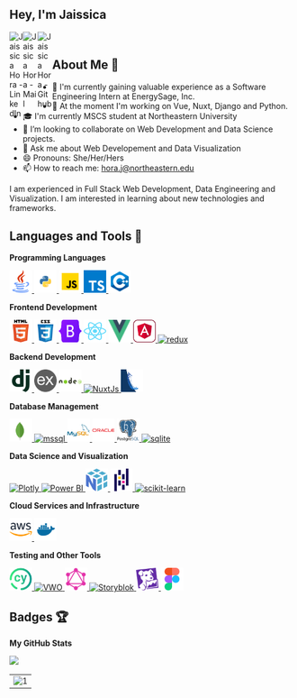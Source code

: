 

<!--
**jaissica/jaissica** is a ✨ _special_ ✨ repository because its `README.md` (this file) appears on your GitHub profile.

Here are some ideas to get you started:

- 🔭 I’m currently working on ...
- 🌱 I’m currently learning ...
- 👯 I’m looking to collaborate on ...
- 🤔 I’m looking for help with ...
- 💬 Ask me about ...
- 📫 How to reach me: ...
- 😄 Pronouns: ...
- ⚡ Fun fact: ...
-->

## Hey, I'm Jaissica
<a href="https://www.linkedin.com/in/jaissica-hora-a61008182/">
  <img align="left" alt="Jaissica Hora - LinkedIn" width="24px" src="https://upload.wikimedia.org/wikipedia/commons/8/81/LinkedIn_icon.svg"/>
</a>

<a href="mailto:hora.j@northeastern.edu">
  <img align="left" alt="Jaissica Hora - Mail" width="26px" src="https://upload.wikimedia.org/wikipedia/commons/d/df/Microsoft_Office_Outlook_%282018%E2%80%93present%29.svg"/>
</a>

<a href="https://jaissica.github.io">
  <img align="left" alt="Jaissica Hora - Github" width="26px" src="https://github.githubassets.com/assets/GitHub-Mark-ea2971cee799.png"/>
</a>
<br/>

## About Me  🚀

- 🔭 I'm currently gaining valuable experience as a Software Engineering Intern at EnergySage, Inc.
- 🌱 At the moment I'm working on Vue, Nuxt, Django and Python.
- 🎓 I'm currently MSCS student at Northeastern University
- 👯 I’m looking to collaborate on Web Development and Data Science projects.
- 💬 Ask me about Web Developement and Data Visualization
- 😄 Pronouns: She/Her/Hers
- 📫 How to reach me: hora.j@northeastern.edu

I am experienced in Full Stack Web Development, Data Engineering and Visualization. I am interested in learning about new technologies and frameworks.

## Languages and Tools :wrench:  

<p align="left">

<strong>Programming Languages</strong> <br>
  
<a href="https://www.java.com" target="_blank" rel="noreferrer">
<img src="assets/java.svg" alt="java" width="40" height="40"/>
</a>
  
<a href="https://www.python.org" target="_blank" rel="noreferrer">
<img src="assets/python.svg" alt="python" width="40" height="40"/>
</a>

<a href="https://www.javascript.com/" target="_blank" rel="noreferrer">
<img src="assets/javascript.svg" alt="javascript" width="40" height="40"/>
</a>

<a href="https://www.typescriptlang.org/" target="_blank" rel="noreferrer">
<img src="assets/typescript.svg" alt="typescript" width="40" height="40"/>
</a>

<a href="https://cplusplus.com/doc/" target="_blank" rel="noreferrer">
<img src="assets/cplusplus.svg" alt="cplusplus" width="40" height="40"/>
</a>


<strong>Frontend Development</strong><br>

<a href="https://www.w3.org/html/" target="_blank" rel="noreferrer">
<img src="assets/html5.svg" alt="html5" width="40" height="40"/>
</a>

<a href="https://www.w3schools.com/css/" target="_blank" rel="noreferrer">
<img src="assets/css3.svg" alt="css3" width="40" height="40"/>
</a>

<a href="https://getbootstrap.com" target="_blank" rel="noreferrer">
<img src="assets/bootstrap.svg" alt="bootstrap" width="40" height="40"/>
</a>

<a href="https://reactjs.org/" target="_blank" rel="noreferrer">
<img src="assets/react.svg" alt="react" width="40" height="40"/>
</a>

<a href="https://vuejs.org/" target="_blank" rel="noreferrer">
<img src="assets/vue.svg" alt="VueJs" width="40" height="40"/>
</a>

<a href="https://angular.io" target="_blank" rel="noreferrer">
<img src="assets/angular.svg" alt="angular" width="40" height="40"/>
</a>

<a href="https://redux.js.org" target="_blank" rel="noreferrer">
<img src="assets/redux.svg" alt="redux" width="40" height="40"/>
</a>


<strong>Backend Development</strong><br>

<a href="https://www.djangoproject.com/" target="_blank" rel="noreferrer">
<img src="https://raw.githubusercontent.com/devicons/devicon/master/icons/django/django-plain.svg" alt="Django" width="40" height="40"/>
</a>

<a href="https://expressjs.com" target="_blank" rel="noreferrer">
<img src="assets/express-logo.svg" alt="express" width="40" height="40"/>
</a>

<a href="https://nodejs.org" target="_blank" rel="noreferrer">
<img src="assets/nodejs.svg" alt="nodejs" width="40" height="40"/>
</a>

<a href="https://nuxt.com/" target="_blank" rel="noreferrer">
<img src="https://upload.wikimedia.org/wikipedia/commons/a/ae/Nuxt_logo.svg" alt="NuxtJs" width="40" height="40"/>
</a>

<a href="https://flask.palletsprojects.com/" target="_blank" rel="noreferrer">
<img src="assets/flask.webp" alt="Flask" width="40" height="40"/>
</a>

<strong>Database Management</strong><br>

<a href="https://www.mongodb.com/" target="_blank" rel="noreferrer">
<img src="assets/mongodb.svg" alt="mongodb" width="40" height="40"/>
</a>

<a href="https://www.microsoft.com/en-us/sql-server" target="_blank" rel="noreferrer">
<img src="https://www.svgrepo.com/show/303229/microsoft-sql-server-logo.svg" alt="mssql" width="40" height="40"/>
</a>

<a href="https://www.mysql.com/" target="_blank" rel="noreferrer">
<img src="https://raw.githubusercontent.com/devicons/devicon/master/icons/mysql/mysql-original-wordmark.svg" alt="mysql" width="40" height="40"/>
</a>

<a href="https://www.oracle.com/" target="_blank" rel="noreferrer">
<img src="https://raw.githubusercontent.com/devicons/devicon/master/icons/oracle/oracle-original.svg" alt="oracle" width="40" height="40"/>
</a>

<a href="https://www.postgresql.org" target="_blank" rel="noreferrer">
<img src="https://raw.githubusercontent.com/devicons/devicon/master/icons/postgresql/postgresql-original-wordmark.svg" alt="postgresql" width="40" height="40"/>
</a>

<a href="https://www.sqlite.org/" target="_blank" rel="noreferrer">
<img src="https://www.vectorlogo.zone/logos/sqlite/sqlite-icon.svg" alt="sqlite" width="40" height="40"/>
</a>


<strong>Data Science and Visualization</strong><br>

<a href="https://www.tableau.com/" target="_blank" rel="noreferrer">
<img src="https://www.svgrepo.com/show/354428/tableau-icon.svg" alt="Plotly" width="40" height="40"/>
</a>

<a href="https://powerbi.microsoft.com" target="_blank" rel="noreferrer">
<img src="https://upload.wikimedia.org/wikipedia/commons/c/cf/New_Power_BI_Logo.svg" alt="Power BI" width="40" height="40"/>
</a>

<a href="https://numpy.org/" target="_blank" rel="noreferrer">
<img src="https://raw.githubusercontent.com/devicons/devicon/master/icons/numpy/numpy-original.svg" alt="numpy" width="40" height="40"/>
</a>

<a href="https://pandas.pydata.org/" target="_blank" rel="noreferrer">
<img src="https://raw.githubusercontent.com/devicons/devicon/master/icons/pandas/pandas-original.svg" alt="pandas" width="40" height="40"/>
</a>

<a href="https://scikit-learn.org/" target="_blank" rel="noreferrer">
<img src="https://upload.wikimedia.org/wikipedia/commons/0/05/Scikit_learn_logo_small.svg" alt="scikit-learn" width="40" height="40"/>
</a>


<strong>Cloud Services and Infrastructure</strong><br>

<a href="https://aws.amazon.com" target="_blank" rel="noreferrer">
<img src="https://raw.githubusercontent.com/devicons/devicon/master/icons/amazonwebservices/amazonwebservices-original-wordmark.svg" alt="aws" width="40" height="40"/>
</a>

<a href="https://www.docker.com/" target="_blank" rel="noreferrer">
<img src="assets/docker.svg" alt="docker" width="40" height="40"/>
</a>


<strong>Testing and Other Tools</strong><br>

<a href="https://www.cypress.io/" target="_blank" rel="noreferrer">
<img src="assets/cypress.svg" alt="cypress" width="40" height="40"/>
</a>

<a href="https://vwo.com/" target="_blank" rel="noreferrer">
<img src="https://upload.wikimedia.org/wikipedia/commons/a/ac/VWO-Logo.svg" alt="VWO" width="40" height="40"/>
</a>

<a href="https://graphql.org" target="_blank" rel="noreferrer">
<img src="https://raw.githubusercontent.com/devicons/devicon/master/icons/graphql/graphql-plain.svg" alt="graphql" width="40" height="40"/>
</a>

<a href="https://www.storyblok.com/a/storyblok-home?utm_source=google&utm_medium=cpc&utm_campaign=PA_SEA_Brand&utm_term=storyblok&utm_match_type=e&utm_device={utm_device}&utm_source=google&utm_medium=cpc&utm_campaign=PA_SEA_Brand&utm_keyword=storyblok&utm_match_type={match_type}&device=c&gad_source=1&gclid=Cj0KCQjw-ai0BhDPARIsAB6hmP6J0ujLDHVCglSHN9MN1IQvM426xNnEbnRkqjvA1IgwbjVW8XqzlLAaAhAdEALw_wcB" target="_blank" rel="noreferrer">
<img src="https://seeklogo.com/images/S/storyblok-icon-logo-F858B94590-seeklogo.com.png" alt="Storyblok" width="40" height="40"/>
</a>

<a href="https://www.datadoghq.com/" target="_blank" rel="noreferrer">
<img src="assets/datadog.svg" alt="DataDog" width="40" height="40"/>
</a>

<a href="https://www.figma.com/" target="_blank" rel="noreferrer">
<img src="assets/figma.svg" alt="Figma" width="40" height="40"/>
</a>

</p>

## Badges :trophy:

<b>My GitHub Stats</b>

<!--
<a href="http://www.github.com/jaissica"><img src="https://github-readme-stats.vercel.app/api?username=jaissica&show_icons=true&hide=&count_private=true&title_color=0891b2&text_color=ffffff&icon_color=0891b2&bg_color=000000&hide_border=true&show_icons=true" alt="Jaissica GitHub stats" /></a> -->

<a href="http://www.github.com/jaissica"><img src="https://github-readme-streak-stats.herokuapp.com/?user=jaissica&ring=0891b2&fire=0891b2&currStreakNum=ffffff&currStreakLabel=0891b2&sideNums=ffffff&sideLabels=ffffff&dates=ffffff&hide_border=false&theme=solarized_dark" /></a>

<!--
<a href="http://www.github.com/jaissica"><img src="https://activity-graph.herokuapp.com/graph?username=jaissica&bg_color=000000&color=ffffff&line=0891b2&point=ffffff&area_color=000000&area=true&hide_border=false&custom_title=GitHub%20Commits%20Graph" alt="GitHub Commits Graph" /></a> -->

<!-- <a href="https://github.com/jaissica" align="left"><img src="https://github-readme-stats.vercel.app/api/top-langs/?username=jaissica&langs_count=10&title_color=0891b2&text_color=ffffff&icon_color=0891b2&bg_color=000000&hide_border=true&locale=en&custom_title=Top%20%Languages" alt="Top Languages" /></a> -->


<!-- <table cellpadding="8" cellspacing="8">
  <tr>
    <td><img src="https://github-profile-summary-cards.vercel.app/api/cards/profile-details?username=jaissica&theme=solarized_dark"  display=block width=100% height=auto alt="1"></td>
   </tr>
</table> -->

<table cellpadding="8" cellspacing="8">
  <tr>
    <td><img src="https://github-profile-summary-cards.vercel.app/api/cards/profile-details?username=jaissica&theme=solarized_dark"  display=block width=100% height=auto alt="1"></td>
   </tr>
</table>
